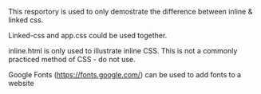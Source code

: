 This resportory is used to only demostrate the difference between inline & linked css. 

Linked-css and app.css could be used together.

inline.html is only used to illustrate inline CSS. This is not a commonly practiced method of CSS - do not use.

Google Fonts (https://fonts.google.com/)  can be used to add fonts to a website
